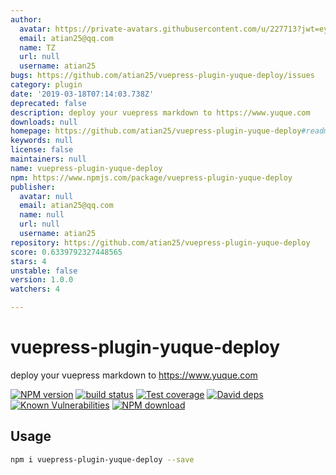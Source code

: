 ```yaml
---
author:
  avatar: https://private-avatars.githubusercontent.com/u/227713?jwt=eyJhbGciOiJIUzI1NiIsInR5cCI6IkpXVCJ9.eyJpc3MiOiJnaXRodWIuY29tIiwiYXVkIjoicmF3LmdpdGh1YnVzZXJjb250ZW50LmNvbSIsImtleSI6ImtleTEiLCJleHAiOjE3MzQ2NzIwNjAsIm5iZiI6MTczNDY3MDg2MCwicGF0aCI6Ii91LzIyNzcxMyJ9.5EimwQxQcT2PsD6-l-WFOznyFGP3uvJaotdar4JvPPA&v=4
  email: atian25@qq.com
  name: TZ
  url: null
  username: atian25
bugs: https://github.com/atian25/vuepress-plugin-yuque-deploy/issues
category: plugin
date: '2019-03-18T07:14:03.738Z'
deprecated: false
description: deploy your vuepress markdown to https://www.yuque.com
downloads: null
homepage: https://github.com/atian25/vuepress-plugin-yuque-deploy#readme
keywords: null
license: false
maintainers: null
name: vuepress-plugin-yuque-deploy
npm: https://www.npmjs.com/package/vuepress-plugin-yuque-deploy
publisher:
  avatar: null
  email: atian25@qq.com
  name: null
  url: null
  username: atian25
repository: https://github.com/atian25/vuepress-plugin-yuque-deploy
score: 0.6339792327448565
stars: 4
unstable: false
version: 1.0.0
watchers: 4

---
```


# vuepress-plugin-yuque-deploy

deploy your vuepress markdown to https://www.yuque.com

[![NPM version][npm-image]][npm-url]
[![build status][travis-image]][travis-url]
[![Test coverage][codecov-image]][codecov-url]
[![David deps][david-image]][david-url]
[![Known Vulnerabilities][snyk-image]][snyk-url]
[![NPM download][download-image]][download-url]

[npm-image]: https://img.shields.io/npm/v/vuepress-plugin-yuque-deploy.svg?style=flat-square
[npm-url]: https://npmjs.org/package/vuepress-plugin-yuque-deploy
[travis-image]: https://img.shields.io/travis/{{org}}/vuepress-plugin-yuque-deploy.svg?style=flat-square
[travis-url]: https://travis-ci.org/{{org}}/vuepress-plugin-yuque-deploy
[codecov-image]: https://codecov.io/gh/{{org}}/vuepress-plugin-yuque-deploy/branch/master/graph/badge.svg
[codecov-url]: https://codecov.io/gh/{{org}}/vuepress-plugin-yuque-deploy
[david-image]: https://img.shields.io/david/{{org}}/vuepress-plugin-yuque-deploy.svg?style=flat-square
[david-url]: https://david-dm.org/{{org}}/vuepress-plugin-yuque-deploy
[snyk-image]: https://snyk.io/test/npm/vuepress-plugin-yuque-deploy/badge.svg?style=flat-square
[snyk-url]: https://snyk.io/test/npm/vuepress-plugin-yuque-deploy
[download-image]: https://img.shields.io/npm/dm/vuepress-plugin-yuque-deploy.svg?style=flat-square
[download-url]: https://npmjs.org/package/vuepress-plugin-yuque-deploy

## Usage

```bash
npm i vuepress-plugin-yuque-deploy --save
```
